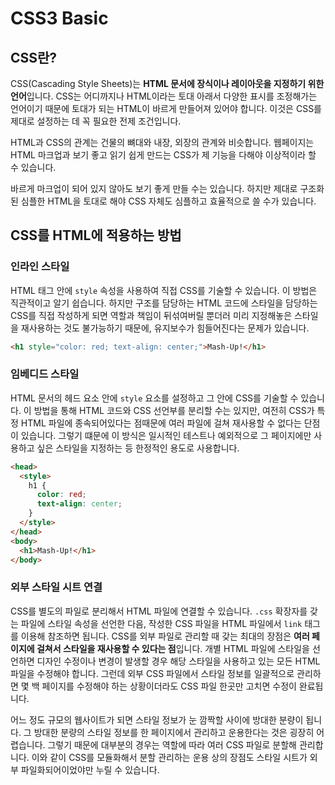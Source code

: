 # CSS3 Basic

## CSS란?

CSS(Cascading Style Sheets)는 **HTML 문서에 장식이나 레이아웃을 지정하기 위한 언어**입니다. CSS는 어디까지나 HTML이라는 토대 아래서 다양한 표시를 조정해가는 언어이기 때문에 토대가 되는 HTML이 바르게 만들어져 있어야 합니다. 이것은 CSS를 제대로 설정하는 데 꼭 필요한 전제 조건입니다.

HTML과 CSS의 관계는 건물의 뼈대와 내장, 외장의 관계와 비슷합니다. 웹페이지는 HTML 마크업과 보기 좋고 읽기 쉽게 만드는 CSS가 제 기능을 다해야 이상적이라 할 수 있습니다.

바르게 마크업이 되어 있지 않아도 보기 좋게 만들 수는 있습니다. 하지만 제대로 구조화된 심플한 HTML을 토대로 해야 CSS 자체도 심플하고 효율적으로 쓸 수가 있습니다.

## CSS를 HTML에 적용하는 방법

### 인라인 스타일

HTML 태그 안에 `style` 속성을 사용하여 직접 CSS를 기술할 수 있습니다. 이 방법은 직관적이고 알기 쉽습니다. 하지만 구조를 담당하는 HTML 코드에 스타일을 담당하는 CSS를 직접 작성하게 되면 역할과 책임이 뒤섞여버릴 뿐더러 미리 지정해놓은 스타일을 재사용하는 것도 불가능하기 때문에, 유지보수가 힘들어진다는 문제가 있습니다.

```html
<h1 style="color: red; text-align: center;">Mash-Up!</h1>
```

### 임베디드 스타일

HTML 문서의 헤드 요소 안에 `style` 요소를 설정하고 그 안에 CSS를 기술할 수 있습니다. 이 방법을 통해 HTML 코드와 CSS 선언부를 분리할 수는 있지만, 여전히 CSS가 특정 HTML 파일에 종속되어있다는 점때문에 여러 파일에 걸쳐 재사용할 수 없다는 단점이 있습니다. 그렇기 떄문에 이 방식은 일시적인 테스트나 예외적으로 그 페이지에만 사용하고 싶은 스타일을 지정하는 등 한정적인 용도로 사용합니다.

```html
<head>
  <style>
    h1 {
      color: red;
      text-align: center;
    }
  </style>
</head>
<body>
  <h1>Mash-Up!</h1>
</body>
```

### 외부 스타일 시트 연결

CSS를 별도의 파일로 분리해서 HTML 파일에 연결할 수 있습니다. `.css` 확장자를 갖는 파일에 스타일 속성을 선언한 다음, 작성한 CSS 파일을 HTML 파일에서 `link` 태그를 이용해 참조하면 됩니다. CSS를 외부 파일로 관리할 때 갖는 최대의 장점은 **여러 페이지에 걸쳐서 스타일을 재사용할 수 있다는 점**입니다. 개별 HTML 파일에 스타일을 선언하면 디자인 수정이나 변경이 발생할 경우 해당 스타일을 사용하고 있는 모든 HTML 파일을 수정해야 합니다. 그런데 외부 CSS 파일에서 스타일 정보를 일괄적으로 관리하면 몇 백 페이지를 수정해야 하는 상황이더라도 CSS 파일 한곳만 고치면 수정이 완료됩니다.

어느 정도 규모의 웹사이트가 되면 스타일 정보가 눈 깜짝할 사이에 방대한 분량이 됩니다. 그 방대한 분량의 스타일 정보를 한 페이지에서 관리하고 운용한다는 것은 굉장히 어렵습니다. 그렇기 때문에 대부분의 경우는 역할에 따라 여러 CSS 파일로 분할해 관리합니다. 이와 같이 CSS를 모듈화해서 분할 관리하는 운용 상의 장점도 스타일 시트가 외부 파일화되어이었야만 누릴 수 있습니다.

```html
```